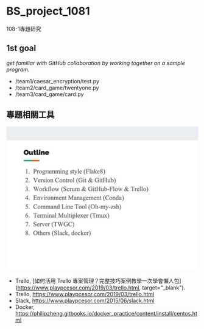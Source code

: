 # BS_project_1081
 108-1專題研究
 
## 1st goal ##
_get familiar with GitHub collaboration by working together on a sample program._
- /team1/caesar_encryption/test.py
- /team2/card_game/twentyone.py
- /team3/card_game/card.py
## 專題相關工具 ##
![工具列表](./img/tools.jpg "Helpful tools!")
- Trello, [如何活用 Trello 專案管理？完整技巧案例教學一次學會懶人包](https://www.playpcesor.com/2019/03/trello.html, target="_blank").
- Trello, https://www.playpcesor.com/2019/03/trello.html
- Slack, https://www.playpcesor.com/2015/06/slack.html
- Docker, https://philipzheng.gitbooks.io/docker_practice/content/install/centos.html
